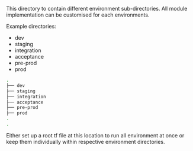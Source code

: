 This directory to contain different environment sub-directories.
All module implementation can be customised for each environments.

Example directories:
- dev
- staging
- integration
- acceptance
- pre-prod
- prod

``` sh
.
├── dev
├── staging
├── integration
├── acceptance
├── pre-prod
├── prod
.
.
```

Either set up a root tf file at this location to run all environment at once or keep them individually within respective environment directories.
